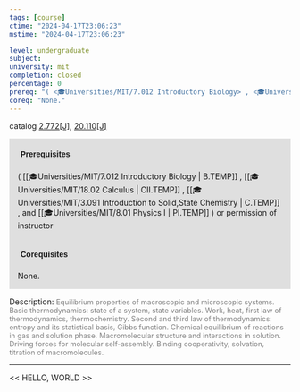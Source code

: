 ```yaml
---
tags: [course]
ctime: "2024-04-17T23:06:23"
mstime: "2024-04-17T23:06:23"

level: undergraduate
subject: 
university: mit
completion: closed
percentage: 0
prereq: "( <🎓Universities/MIT/7.012 Introductory Biology> , <🎓Universities/MIT/18.02 Calculus> , <🎓Universities/MIT/3.091 Introduction to Solid,State Chemistry> , and <🎓Universities/MIT/8.01 Physics I> ) or permission of instructor"
coreq: "None."
---
```


catalog [2.772[J]](http://student.mit.edu/catalog/m2b.html#2.772), [20.110[J]](http://student.mit.edu/catalog/m20a.html#20.110)

<span style="display: block; padding: 15px; background-color: rgb(100, 100, 100, 0.2);"><font id="m_prereq1935_0" style="display: block; font-family: Arial, sans-serif; font-weight: bold; padding: 5px">Prerequisites</font><br><span id="prereq1935_0">( [[🎓Universities/MIT/7.012 Introductory Biology | B.TEMP]] , [[🎓Universities/MIT/18.02 Calculus | CII.TEMP]] , [[🎓Universities/MIT/3.091 Introduction to Solid,State Chemistry | C.TEMP]] , and [[🎓Universities/MIT/8.01 Physics I | PI.TEMP]] ) or permission of instructor</span></span>
<span style="display: block; padding: 15px; background-color: rgb(100, 100, 100, 0.2);"><font id="m_coreq1935_0" style="display: block; font-family: Arial, sans-serif; font-weight: bold; padding: 5px">Corequisites</font><br><span id="coreq1935_0">None.</span></span>

<font style="">Description:</font>
<font style="color: grey; font-size: 0.8rem;">Equilibrium properties of macroscopic and microscopic systems. Basic thermodynamics: state of a system, state variables. Work, heat, first law of thermodynamics, thermochemistry. Second and third law of thermodynamics: entropy and its statistical basis, Gibbs function. Chemical equilibrium of reactions in gas and solution phase. Macromolecular structure and interactions in solution. Driving forces for molecular self-assembly. Binding cooperativity, solvation, titration of macromolecules.</font>



---

<< HELLO, WORLD >>
